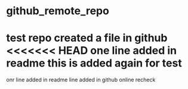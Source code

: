 # github_remote_repo
test repo
created a file in github
<<<<<<< HEAD
one line added in readme
this is added again for test
=======
onr line added in readme
line added in github online
recheck
